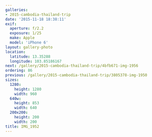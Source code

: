 ```yaml
---
galleries:
- 2015-cambodia-thailand-trip
date: '2015-11-18 18:38:11'
exif:
  aperture: f/2.2
  exposure: 1/25
  make: Apple
  model: 'iPhone 6'
layout: gallery-photo
location:
  latitude: 13.35288
  longitude: 103.85186167
next: /gallery/2015-cambodia-thailand-trip/4bfb671-img-1956
ordering: 86
previous: /gallery/2015-cambodia-thailand-trip/3805378-img-1950
sizes:
  1280:
    height: 1280
    width: 960
  640w:
    height: 853
    width: 640
  200x200:
    height: 200
    width: 200
title: IMG_1952
---
```

